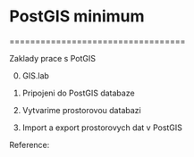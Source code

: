 # PostGIS minimum
==================================

Zaklady prace s PotGIS

0. GIS.lab 

1. Pripojeni do PostGIS databaze

2. Vytvarime prostorovou databazi 

3. Import a export prostorovych dat v PostGIS



Reference: 

